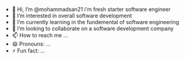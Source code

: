 - 👋 Hi, I’m @mohammadsan21 i'm fresh starter software engineer 
- 👀 I’m interested in overall software development
- 🌱 I’m currently learning in the fundemental of software engineering 
- 💞️ I’m looking to collaborate on a software development company 
- 📫 How to reach me ...
- 😄 Pronouns: ...
- ⚡ Fun fact: ...

<!---
mohammadsan21/mohammadsan21 is a ✨ special ✨ repository because its `README.md` (this file) appears on your GitHub profile.
You can click the Preview link to take a look at your changes.
--->

